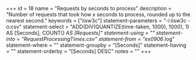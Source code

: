 +++
id = 18
name = "Requests by seconds to process"
description = "Number of requests that took how x seconds to process, rounded up to the nearest second."
keywords = ["iisw3c"]
statement-parameters = "-i:iisw3c -o:csv"
statement-select = "ADD(DIV(QUANTIZE(time-taken, 1000), 1000), 1) AS [Seconds], COUNT(*) AS [Requests]"
statement-using = ""
statement-into = "RequestProcessingTimes.csv"
statement-from = "ex0906*.log"
statement-where = ""
statement-groupby = "[Seconds]"
statement-having = ""
statement-orderby = "[Seconds] DESC"
notes = ""
+++

